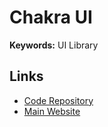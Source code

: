 # Chakra UI

**Keywords:** UI Library

## Links

- [Code Repository](https://github.com/chakra-ui/chakra-ui)
- [Main Website](https://chakra-ui.com)

<!--
## Examples

https://github.com/shinework/photoshot
https://github.com/crowdship-capital/interface
-->
